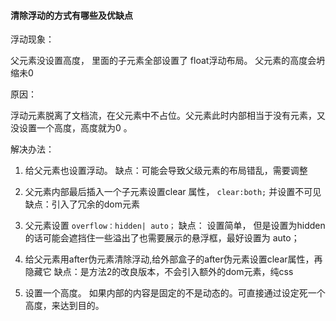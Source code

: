 #### 清除浮动的方式有哪些及优缺点

浮动现象：

父元素没设置高度， 里面的子元素全部设置了 float浮动布局。
父元素的高度会坍缩未0 

原因：

浮动元素脱离了文档流，在父元素中不占位。父元素此时内部相当于没有元素，又没设置一个高度，高度就为0 。

解决办法：

1. 给父元素也设置浮动。
    缺点：可能会导致父级元素的布局错乱，需要调整
2. 父元素内部最后插入一个子元素设置clear 属性， `clear:both;` 并设置不可见
    缺点：引入了冗余的dom元素

3. 父元素设置 `overflow：hidden| auto；` 
    缺点： 设置简单， 但是设置为hidden的话可能会遮挡住一些溢出了也需要展示的悬浮框，最好设置为 auto；

4. 给父元素用after伪元素清除浮动,给外部盒子的after伪元素设置clear属性，再隐藏它
    缺点：是方法2的改良版本，不会引入额外的dom元素，纯css
5. 设置一个高度。 如果内部的内容是固定的不是动态的。可直接通过设定死一个高度，来达到目的。



